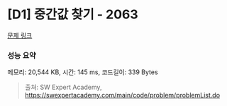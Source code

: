 # [D1] 중간값 찾기 - 2063 

[문제 링크](https://swexpertacademy.com/main/code/problem/problemDetail.do?contestProbId=AV5QPsXKA2UDFAUq) 

### 성능 요약

메모리: 20,544 KB, 시간: 145 ms, 코드길이: 339 Bytes



> 출처: SW Expert Academy, https://swexpertacademy.com/main/code/problem/problemList.do